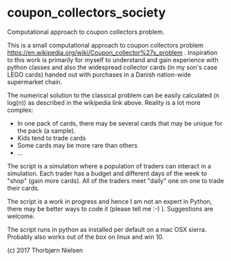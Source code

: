 # coupon_collectors_society
Computational approach to coupon collectors problem. 

This is a small computational approach to coupon collectors problem https://en.wikipedia.org/wiki/Coupon_collector%27s_problem . Inspiration to this work is primarily for myself to understand and gain experience with python classes and also the widespread collector cards (in my son's case LEGO cards) handed out with purchases in a Danish nation-wide supermarket chain. 

The numerical solution to the classical problem can be easily calculated (n log(n)) as described in the wikipedia link above. Reality is a lot more complex: 

- In one pack of cards, there may be several cards that may be unique for the pack (a sample). 
- Kids tend to trade cards
- Some cards may be more rare than others
- ... 

The script is a simulation where a population of traders can interact in a simulation. Each trader has a budget and different days of the week to "shop" (gain more cards). All of the traders meet "daily" one on one to trade their cards. 

The script is a work in progress and hence I am not an expert in Python, there may be better ways to code it (please tell me :-) ). Suggestions are welcome. 

The script runs in python as installed per default on a mac OSX sierra. Probably also works out of the box on linux and win 10. 


(c) 2017 Thorbjørn Nielsen

